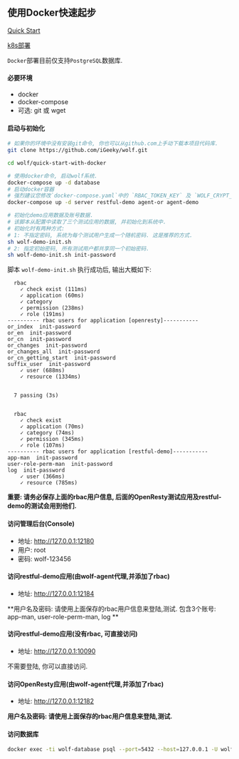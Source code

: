## 使用Docker快速起步

[Quick Start](./README.md)

[k8s部署](./README-K8S-CN.md)

`Docker`部署目前仅支持`PostgreSQL`数据库.

#### 必要环境

* docker
* docker-compose
* 可选: git 或 wget



#### 启动与初始化

```bash
# 如果你的环境中没有安装git命令, 你也可以从github.com上手动下载本项目代码库.
git clone https://github.com/iGeeky/wolf.git

cd wolf/quick-start-with-docker

# 使用docker命令, 启动wolf系统.
docker-compose up -d database
# 启动docker容器
# 强烈建议您修改`docker-compose.yaml`中的 `RBAC_TOKEN_KEY` 及 `WOLF_CRYPT_KEY` 环境变量值, 使用默认设置可能会使系统处于风险之中.
docker-compose up -d server restful-demo agent-or agent-demo

# 初始化demo应用数据及账号数据.
# 该脚本从配置中读取了三个测试应用的数据, 并初始化到系统中.
# 初始化时有两种方式:
# 1: 不指定密码, 系统为每个测试用户生成一个随机密码. 这是推荐的方式.
sh wolf-demo-init.sh
# 2: 指定初始密码, 所有测试用户都共享同一个初始密码.
sh wolf-demo-init.sh init-password
```



脚本 `wolf-demo-init.sh` 执行成功后, 输出大概如下:

```
  rbac
    ✓ check exist (111ms)
    ✓ application (60ms)
    ✓ category
    ✓ permission (238ms)
    ✓ role (191ms)
---------- rbac users for application [openresty]-----------
or_index  init-password
or_en  init-password
or_cn  init-password
or_changes  init-password
or_changes_all  init-password
or_cn_getting_start  init-password
suffix_user  init-password
    ✓ user (688ms)
    ✓ resource (1334ms)


  7 passing (3s)


  rbac
    ✓ check exist
    ✓ application (70ms)
    ✓ category (74ms)
    ✓ permission (345ms)
    ✓ role (107ms)
---------- rbac users for application [restful-demo]-----------
app-man  init-password
user-role-perm-man  init-password
log  init-password
    ✓ user (366ms)
    ✓ resource (785ms)

```
**重要: 请务必保存上面的rbac用户信息, 后面的OpenResty测试应用及restful-demo的测试会用到他们.**



#### 访问管理后台(Console)

* 地址: http://127.0.0.1:12180
* 用户: root
* 密码: wolf-123456



#### 访问restful-demo应用(由wolf-agent代理,并添加了rbac)

* 地址: http://127.0.0.1:12184

**用户名及密码: 请使用上面保存的rbac用户信息来登陆,测试. 包含3个账号: app-man, user-role-perm-man, log **



#### 访问restful-demo应用(没有rbac, 可直接访问)

* 地址: http://127.0.0.1:10090

不需要登陆, 你可以直接访问.


#### 访问OpenResty应用(由wolf-agent代理,并添加了rbac)

* 地址: http://127.0.0.1:12182

**用户名及密码: 请使用上面保存的rbac用户信息来登陆,测试.**


#### 访问数据库

```bash
docker exec -ti wolf-database psql --port=5432 --host=127.0.0.1 -U wolfroot -d wolf
```
